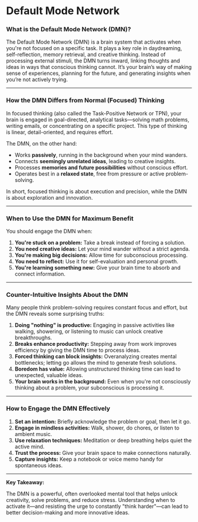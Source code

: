 # Default Mode Network

### **What is the Default Mode Network (DMN)?**

The Default Mode Network (DMN) is a brain system that activates when you're not focused on a specific task. It plays a key role in daydreaming, self-reflection, memory retrieval, and creative thinking. Instead of processing external stimuli, the DMN turns inward, linking thoughts and ideas in ways that conscious thinking cannot. It’s your brain’s way of making sense of experiences, planning for the future, and generating insights when you’re not actively trying.

---

### **How the DMN Differs from Normal (Focused) Thinking**

In focused thinking (also called the Task-Positive Network or TPN), your brain is engaged in goal-directed, analytical tasks—solving math problems, writing emails, or concentrating on a specific project. This type of thinking is linear, detail-oriented, and requires effort.

The DMN, on the other hand:

- Works **passively**, running in the background when your mind wanders.
- Connects **seemingly unrelated ideas**, leading to creative insights.
- Processes **memories and future possibilities** without conscious effort.
- Operates best in a **relaxed state**, free from pressure or active problem-solving.

In short, focused thinking is about execution and precision, while the DMN is about exploration and innovation.

---

### **When to Use the DMN for Maximum Benefit**

You should engage the DMN when:

1. **You're stuck on a problem:** Take a break instead of forcing a solution.
2. **You need creative ideas:** Let your mind wander without a strict agenda.
3. **You're making big decisions:** Allow time for subconscious processing.
4. **You need to reflect:** Use it for self-evaluation and personal growth.
5. **You're learning something new:** Give your brain time to absorb and connect information.

---

### **Counter-Intuitive Insights About the DMN**

Many people think problem-solving requires constant focus and effort, but the DMN reveals some surprising truths:

1. **Doing "nothing" is productive:** Engaging in passive activities like walking, showering, or listening to music can unlock creative breakthroughs.
2. **Breaks enhance productivity:** Stepping away from work improves efficiency by giving the DMN time to process ideas.
3. **Forced thinking can block insights:** Overanalyzing creates mental bottlenecks; letting go allows the mind to generate fresh solutions.
4. **Boredom has value:** Allowing unstructured thinking time can lead to unexpected, valuable ideas.
5. **Your brain works in the background:** Even when you're not consciously thinking about a problem, your subconscious is processing it.

---

### **How to Engage the DMN Effectively**

1. **Set an intention:** Briefly acknowledge the problem or goal, then let it go.
2. **Engage in mindless activities:** Walk, shower, do chores, or listen to ambient music.
3. **Use relaxation techniques:** Meditation or deep breathing helps quiet the active mind.
4. **Trust the process:** Give your brain space to make connections naturally.
5. **Capture insights:** Keep a notebook or voice memo handy for spontaneous ideas.

---

**Key Takeaway:**

The DMN is a powerful, often overlooked mental tool that helps unlock creativity, solve problems, and reduce stress. Understanding when to activate it—and resisting the urge to constantly "think harder"—can lead to better decision-making and more innovative ideas.